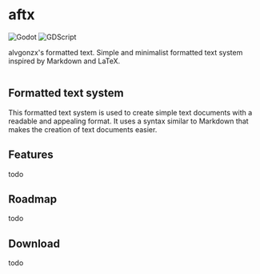 # aftx

![Godot](https://img.shields.io/badge/Godot%204.2-478cbf.svg?logo=godot-engine&logoColor=white&style=for-the-badge)
![GDScript](https://img.shields.io/badge/GDScript-478cbf.svg?logo=godot-engine&logoColor=white&style=for-the-badge)

alvgonzx's formatted text. Simple and minimalist formatted text system inspired by Markdown and LaTeX.

<p align="center">
  <img src="" />
</p>

## Formatted text system
This formatted text system is used to create simple text documents with a readable and appealing format. It uses a syntax similar to Markdown that makes the creation of text documents easier.

## Features
todo

## Roadmap
todo

## Download
todo